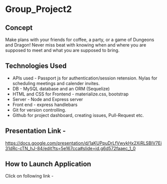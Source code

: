 # Group_Project2

## Concept
Make plans with your friends for coffee, a party, or a game of Dungeons and Dragon! Never miss beat with knowing when and where you are supposed to meet and what you are supposed to bring. 

## Technologies Used
* APIs used - Passport js for authentication/session retension. Nylas for scheduling meetings and calender invites.
* DB -  MySQL database and an ORM (Sequelize)
* HTML and CSS for Frontend - materialize.css, bootstrap
* Server - Node and Express server
* Front end - express handlebars
* Git for version controlling.
* Github for project dashboard, creating issues, Pull-Request etc.

## Presentation Link - 
https://docs.google.com/presentation/d/1aKUPpuDrLfVwykHx2XiRLSBlV7Ei31dRc-cTN_hJ-84/edit?ts=5e167cca#slide=id.g6d572faaec_1_0

## How to Launch Application
Click on following link -
